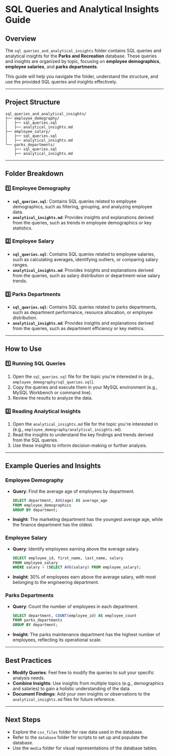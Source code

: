 # **SQL Queries and Analytical Insights Guide**  

## **Overview**  
The `sql_queries_and_analytical_insights` folder contains SQL queries and analytical insights for the **Parks and Recreation** database. These queries and insights are organized by topic, focusing on **employee demographics**, **employee salaries**, and **parks departments**.  

This guide will help you navigate the folder, understand the structure, and use the provided SQL queries and insights effectively.  

---

## **Project Structure**  

```
sql_queries_and_analytical_insights/
├── employee_demography/
│   ├── sql_queries.sql
│   ├── analytical_insights.md
├── employee_salary/
│   ├── sql_queries.sql
│   ├── analytical_insights.md
└── parks_departments/
    ├── sql_queries.sql
    ├── analytical_insights.md
```

---

## **Folder Breakdown**  

### **1️⃣ Employee Demography**  
- **`sql_queries.sql`**: Contains SQL queries related to employee demographics, such as filtering, grouping, and analyzing employee data.  
- **`analytical_insights.md`**: Provides insights and explanations derived from the queries, such as trends in employee demographics or key statistics.  

### **2️⃣ Employee Salary**  
- **`sql_queries.sql`**: Contains SQL queries related to employee salaries, such as calculating averages, identifying outliers, or comparing salary ranges.  
- **`analytical_insights.md`**: Provides insights and explanations derived from the queries, such as salary distribution or department-wise salary trends.  

### **3️⃣ Parks Departments**  
- **`sql_queries.sql`**: Contains SQL queries related to parks departments, such as department performance, resource allocation, or employee distribution.  
- **`analytical_insights.md`**: Provides insights and explanations derived from the queries, such as department efficiency or key metrics.  

---

## **How to Use**  

### **1️⃣ Running SQL Queries**  
1. Open the `sql_queries.sql` file for the topic you're interested in (e.g., `employee_demography/sql_queries.sql`).  
2. Copy the queries and execute them in your MySQL environment (e.g., MySQL Workbench or command line).  
3. Review the results to analyze the data.  

### **2️⃣ Reading Analytical Insights**  
1. Open the `analytical_insights.md` file for the topic you're interested in (e.g., `employee_demography/analytical_insights.md`).  
2. Read the insights to understand the key findings and trends derived from the SQL queries.  
3. Use these insights to inform decision-making or further analysis.  

---

## **Example Queries and Insights**  

### **Employee Demography**  
- **Query**: Find the average age of employees by department.  
  ```sql
  SELECT department, AVG(age) AS average_age
  FROM employee_demographics
  GROUP BY department;
  ```  
- **Insight**: The marketing department has the youngest average age, while the finance department has the oldest.  

### **Employee Salary**  
- **Query**: Identify employees earning above the average salary.  
  ```sql
  SELECT employee_id, first_name, last_name, salary
  FROM employee_salary
  WHERE salary > (SELECT AVG(salary) FROM employee_salary);
  ```  
- **Insight**: 30% of employees earn above the average salary, with most belonging to the engineering department.  

### **Parks Departments**  
- **Query**: Count the number of employees in each department.  
  ```sql
  SELECT department, COUNT(employee_id) AS employee_count
  FROM parks_departments
  GROUP BY department;
  ```  
- **Insight**: The parks maintenance department has the highest number of employees, reflecting its operational scale.  

---

## **Best Practices**  

- **Modify Queries**: Feel free to modify the queries to suit your specific analysis needs.  
- **Combine Insights**: Use insights from multiple topics (e.g., demographics and salaries) to gain a holistic understanding of the data.  
- **Document Findings**: Add your own insights or observations to the `analytical_insights.md` files for future reference.  

---

## **Next Steps**  
- Explore the `csv_files` folder for raw data used in the database.  
- Refer to the `database` folder for scripts to set up and populate the database.  
- Use the `media` folder for visual representations of the database tables.  